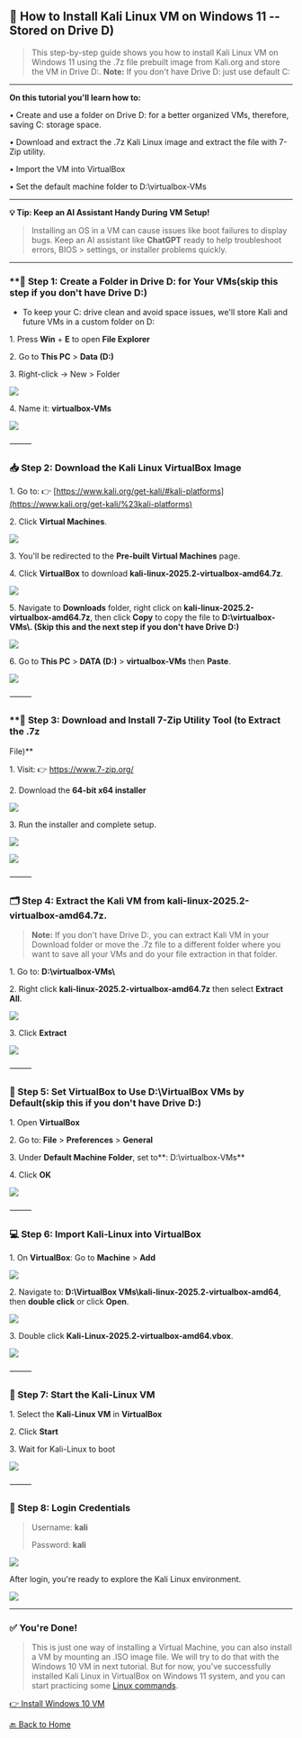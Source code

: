 ﻿## **💽 How to Install Kali Linux VM on Windows 11 -- Stored on Drive D)**

> This step-by-step guide shows you how to install Kali Linux VM on Windows 11 
> using the .7z file prebuilt image from Kali.org and store the VM in Drive D:. 
> 	**Note:** If you don't have Drive D: just use default C:

---

**On this tutorial you'll learn how to:**

• Create and use a folder on Drive D: for a better organized VMs, therefore, saving C: storage space. 

• Download and extract the .7z Kali Linux image and extract the file
with 7-Zip utility.

• Import the VM into VirtualBox

• Set the default machine folder to D:\\virtualbox-VMs

---

**💡 Tip: Keep an AI Assistant Handy During VM Setup!**

> Installing an OS in a VM can cause issues like boot failures to display bugs.
> Keep an AI assistant like **ChatGPT** ready to help troubleshoot errors, BIOS > settings, or installer problems quickly.

---

### **📁 Step 1: Create a Folder in Drive D: for Your VMs(skip this step if you don't have Drive D:)

- To keep your C: drive clean and avoid space issues, we'll store Kali
and future VMs in a custom folder on D:

1\. Press **Win** + **E** to open **File Explorer**

2\. Go to **This PC** \> **Data (D:)**

3\. Right-click → New \> Folder

![](../images/2kali2-images/1.png) 

4\. Name it: **virtualbox-VMs**

![](../images/2kali2-images/2.png) 

⸻

### **📥 Step 2: Download the Kali Linux VirtualBox Image**

1\. Go to: 👉
[https://www.kali.org/get-kali/#kali-platforms](https://www.kali.org/get-kali/%23kali-platforms)

2\. Click **Virtual Machines**.

![](../images/2kali2-images/3.png) 

3\. You'll be redirected to the **Pre-built Virtual Machines** page.

4\. Click **VirtualBox** to download
**kali-linux-2025.2-virtualbox-amd64.7z**.

![](../images/2kali2-images/4.png)
 
5\. Navigate to **Downloads** folder, right click on
**kali-linux-2025.2-virtualbox-amd64.7z**,
then click **Copy** to copy the file to **D:\\virtualbox-VMs\\. (Skip this and the next step if you don't have Drive D:)**

![](../images/2kali2-images/5.png) 

6\. Go to **This PC** \> **DATA (D:)** \> **virtualbox-VMs** then
**Paste**.

![](../images/2kali2-images/6.png) 

⸻

### **🧰 Step 3: Download and Install 7-Zip Utility Tool (to Extract the .7z
File)**

1\. Visit: 👉 <https://www.7-zip.org/>

2\. Download the **64-bit x64 installer**

![](../images/2kali2-images/7.png) 

3\. Run the installer and complete setup.

![](../images/2kali2-images/8.png) 

![](../images/2kali2-images/9.png)
 
⸻

### **🗂️ Step 4: Extract the Kali VM from kali-linux-2025.2-virtualbox-amd64.7z.**

> **Note:** If you don't have Drive D:, you can extract Kali VM in your
> Download folder or move the .7z file to a different folder where you want to 
> save all your VMs and do your file extraction in that folder.

1\. Go to: **D:\\virtualbox-VMs\\**

2\. Right click **kali-linux-2025.2-virtualbox-amd64.7z** then select
**Extract All**.

![](../images/2kali2-images/10.png) 

3\. Click **Extract**

![](../images/2kali2-images/11.png)
 
⸻

### **📂 Step 5: Set VirtualBox to Use D:\\VirtualBox VMs by Default(skip this if you don't have Drive D:)**

1\. Open **VirtualBox**

2\. Go to: **File** \> **Preferences** \> **General**

3\. Under **Default Machine Folder**, set to**: D:\\virtualbox-VMs**

4\. Click **OK**

![](../images/2kali2-images/12.png) 

⸻

### **💻 Step 6: Import Kali-Linux into VirtualBox**

1\.  On **VirtualBox**: Go to **Machine** \> **Add**

![](../images/2kali2-images/13.png) 

2\. Navigate to: **D:\\VirtualBox VMs\\kali-linux-2025.2-virtualbox-amd64**,
       then **double click** or click **Open**.

![](../images/2kali2-images/14.png) 

3\. Double click **Kali-Linux-2025.2-virtualbox-amd64.vbox**.

![](../images/2kali2-images/15.png) 

⸻

### **🚀 Step 7: Start the Kali-Linux VM**

1\. Select the **Kali-Linux VM** in **VirtualBox**

2\. Click **Start**

3\. Wait for Kali-Linux to boot

![](../images/2kali2-images/16.png) 

⸻

### **🔐 Step 8: Login Credentials**

> Username: **kali**
>
> Password: **kali**

![](../images/2kali2-images/17.png) 

After login, you're ready to explore the Kali Linux environment.

![](../images/2kali2-images/18.png) 

---

### **✅ You're Done!**

> This is just one way of installing a Virtual Machine, you can also
> install a VM by mounting an .ISO image file. We will try to do that
> with the Windows 10 VM in next tutorial. But for now, you've
> successfully installed Kali Linux in VirtualBox on Windows 11 system,
> and you can start practicing some [Linux commands](/LinuxCom.png).

[👉 Install Windows 10 VM](/2WinVM_page.md)

[🔙 Back to Home](../index.md)
